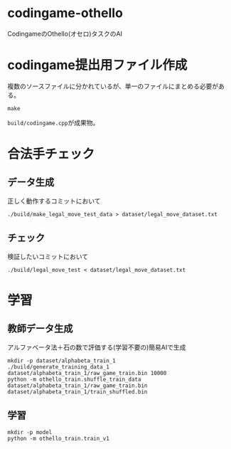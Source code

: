 # codingame-othello
CodingameのOthello(オセロ)タスクのAI

# codingame提出用ファイル作成

複数のソースファイルに分かれているが、単一のファイルにまとめる必要がある。

```
make
```

`build/codingame.cpp`が成果物。

# 合法手チェック

## データ生成

正しく動作するコミットにおいて

```
./build/make_legal_move_test_data > dataset/legal_move_dataset.txt
```

## チェック

検証したいコミットにおいて

```
./build/legal_move_test < dataset/legal_move_dataset.txt
```

# 学習

## 教師データ生成

アルファベータ法＋石の数で評価する(学習不要の)簡易AIで生成

```
mkdir -p dataset/alphabeta_train_1
./build/generate_training_data_1 dataset/alphabeta_train_1/raw_game_train.bin 10000
python -m othello_train.shuffle_train_data dataset/alphabeta_train_1/raw_game_train.bin dataset/alphabeta_train_1/train_shuffled.bin
```

## 学習

```
mkdir -p model
python -m othello_train.train_v1
```
